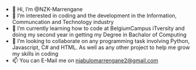 - 👋 Hi, I’m @NZK-Marrengane
- 👀 I’m interested in coding and the development in the Information, Communcation and Technology industry
- 🌱 I’m currently learning how to code at BelgiumCampus iTversity and doing my second year in getting my Degree in Bachalor of Computing
- 💞️ I’m looking to collaborate on any programming task involving Python, Javascript, C# and HTML. As well as any other project to help me grow my skills in coding
- 📫 You can E-Mail me on njabulomarrengane2@gmail.com

<!---
NZK-Marrengane/NZK-Marrengane is a ✨ special ✨ repository because its `README.md` (this file) appears on your GitHub profile.
You can click the Preview link to take a look at your changes.
--->
